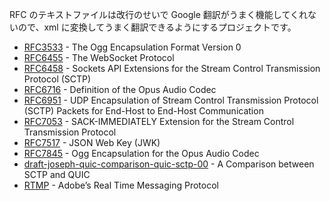 RFC のテキストファイルは改行のせいで Google 翻訳がうまく機能してくれないので、xml に変換してうまく翻訳できるようにするプロジェクトです。

- [RFC3533](https://melpon.github.io/rfc/rfc3533.xml) - The Ogg Encapsulation Format Version 0
- [RFC6455](https://melpon.github.io/rfc/rfc6455.xml) - The WebSocket Protocol
- [RFC6458](https://melpon.github.io/rfc/rfc6458.xml) - Sockets API Extensions for the Stream Control Transmission Protocol (SCTP)
- [RFC6716](https://melpon.github.io/rfc/rfc6716.xml) - Definition of the Opus Audio Codec
- [RFC6951](https://melpon.github.io/rfc/rfc6951.xml) - UDP Encapsulation of Stream Control Transmission Protocol (SCTP) Packets for End-Host to End-Host Communication
- [RFC7053](https://melpon.github.io/rfc/rfc7053.xml) - SACK-IMMEDIATELY Extension for the Stream Control Transmission Protocol
- [RFC7517](https://melpon.github.io/rfc/rfc7517.xml) - JSON Web Key (JWK)
- [RFC7845](https://melpon.github.io/rfc/rfc7845.xml) - Ogg Encapsulation for the Opus Audio Codec
- [draft-joseph-quic-comparison-quic-sctp-00](https://melpon.github.io/rfc/draft-joseph-quic-comparison-quic-sctp-00.xml) - A Comparison between SCTP and QUIC
- [RTMP](https://melpon.github.io/rfc/rtmp) - Adobe’s Real Time Messaging Protocol
